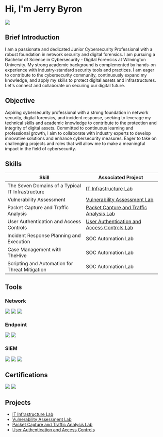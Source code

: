 
# Hi, I'm Jerry Byron
<a href="https://linkedin.com/in/jerry-byron"><img src="https://img.shields.io/badge/-LinkedIn-0072b1?&style=for-the-badge&logo=linkedin&logoColor=white" /></a>

## Brief Introduction


I am a passionate and dedicated Junior Cybersecurity Professional with a robust foundation in network security and digital forensics. I am pursuing a Bachelor of Science in Cybersecurity - Digital Forensics at Wilmington University. My strong academic background is complemented by hands-on experience with industry-standard security tools and practices.
I am eager to contribute to the cybersecurity community, continuously expand my knowledge, and apply my skills to protect digital assets and infrastructures. Let's connect and collaborate on securing our digital future.

## Objective

Aspiring cybersecurity professional with a strong foundation in network security, digital forensics, and incident response, seeking to leverage my technical skills and academic knowledge to contribute to the protection and integrity of digital assets. Committed to continuous learning and professional growth, I aim to collaborate with industry experts to develop innovative solutions and enhance cybersecurity measures. Eager to take on challenging projects and roles that will allow me to make a meaningful impact in the field of cybersecurity.

## Skills


| Skill                                         | Associated Project         |
|-----------------------------------------------|----------------------------|
| The Seven Domains of a Typical IT Infrastructure          | <a href="https://github.com/tomcolby/Exploring-the-Seven-Domains-of-a-Typical-IT-Infrastructure/tree/main">IT Infrastructure Lab</a>|
| Vulnerability Assessment          | <a href="https://github.com/tomcolby/Performing-a-Vulnerability-Assessment/tree/main">Vulnerability Assessment Lab</a>|
| Packet Capture and Traffic Analysis | <a href="https://github.com/tomcolby/Performing-Packet-Capture-and-Traffic-Analysis/tree/main">Packet Capture and Traffic Analysis Lab</a>|
| User Authentication and Access Controls         | <a href="https://github.com/tomcolby/Applying-User-Authentication-and-Access-Controls/tree/main">User Authentication and Access Controls Lab</a>|
| Incident Response Planning and Execution      | SOC Automation Lab|
| Case Management with TheHive                  | SOC Automation Lab|
| Scripting and Automation for Threat Mitigation | SOC Automation Lab|

## Tools

### Network
<div>
    <img src="https://img.shields.io/badge/-Wireshark-1679A7?&style=for-the-badge&logo=Wireshark&logoColor=white" />
    <img src="https://img.shields.io/badge/-Nmap-EF3B2D?&style=for-the-badge&logo=Suricata&logoColor=white" />
    <img src="https://img.shields.io/badge/-Snort-777BB4?&style=for-the-badge&logo=Zeek&logoColor=white" />
</div>

### Endpoint
<div>
    <img src="https://img.shields.io/badge/-Microsoft_Defender_for_Endpoint-00A4EF?&style=for-the-badge&logo=Microsoft&logoColor=white" />
    <img src="https://img.shields.io/badge/-Velociraptor-4B275F?&style=for-the-badge&logo=Velociraptor&logoColor=white" />
</div>

### SIEM
<div>
    <img src="https://img.shields.io/badge/-Microsoft_Sentinel-0078D4?&style=for-the-badge&logo=Microsoft&logoColor=white" />
    <img src="https://img.shields.io/badge/-Splunk-000000?&style=for-the-badge&logo=Splunk&logoColor=white" />
    <img src="https://img.shields.io/badge/-Elastic-005571?&style=for-the-badge&logo=Elastic&logoColor=white" />
</div>

## Certifications

<div>
<img src="https://img.shields.io/badge/-CompTIA TestOut PC PRO-0052CC?style=for-the-badge&logo=ISC2&logoColor=white" />
<img src="https://img.shields.io/badge/-CISCO Ethical Hacker-FF0000?&style=for-the-badge&logo=CompTIA&logoColor=white" />
</div>

## Projects
- <a href="https://github.com/tomcolby/Exploring-the-Seven-Domains-of-a-Typical-IT-Infrastructure/tree/main">IT Infrastructure Lab</a>
- <a href="https://github.com/tomcolby/Performing-a-Vulnerability-Assessment/tree/main">Vulnerability Assessment Lab</a>
- <a href="https://github.com/tomcolby/Performing-Packet-Capture-and-Traffic-Analysis/tree/main">Packet Capture and Traffic Analysis Lab</a>
- <a href="https://github.com/tomcolby/Applying-User-Authentication-and-Access-Controls/tree/main">User Authentication and Access Controls</a>
